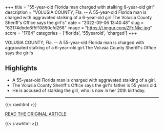 +++
title = "55-year-old Florida man charged with stalking 6-year-old girl"
description = "VOLUSIA COUNTY, Fla. -- A 55-year-old Florida man is charged with aggravated stalking of a 6-year-old girl.The Volusia County Sheriff's Office says the girl's"
date = "2022-09-06 13:40:48"
slug = "63174dbde6f5f10850cfd268"
image = "https://i.imgur.com/ZFrINkc.jpg"
score = "1764"
categories = ['florida', '55yearold', 'charged']
+++

VOLUSIA COUNTY, Fla. -- A 55-year-old Florida man is charged with aggravated stalking of a 6-year-old girl.The Volusia County Sheriff's Office says the girl's

## Highlights

- A 55-year-old Florida man is charged with aggravated stalking of a girl.
- The Volusia County Sheriff's Office says the girl's father is 55 years old.
- He is accused of stalking the girl, who is now in her 20th birthday.

---

{{< rawhtml >}}
  <p class="article-category">
    <a target="_blank" href="https://weartv.com/news/local/55-year-old-florida-man-charged-with-stalking-6-year-old-girl">READ THE ORIGINAL ARTICLE</a>
  </p>
{{< /rawhtml >}}
